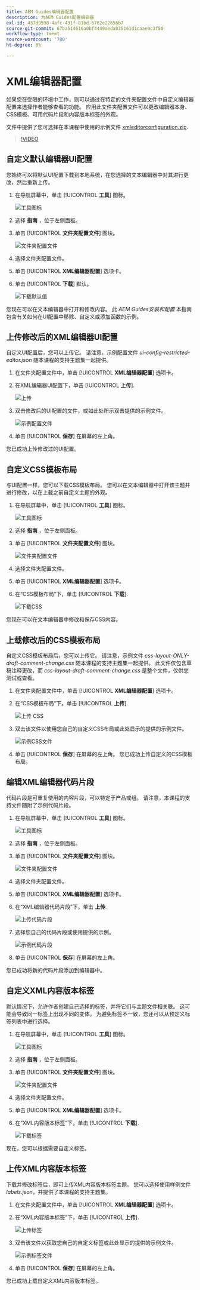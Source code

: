 ```yaml
---
title: AEM Guides编辑器配置
description: 为AEM Guides配置编辑器
exl-id: 437d9598-4afc-431f-81bd-6762e22656b7
source-git-commit: 67ba514616a0bf4449aeda035161d1caae0c3f50
workflow-type: tm+mt
source-wordcount: '780'
ht-degree: 0%

---
```


# XML编辑器配置

如果您在受限的环境中工作，则可以通过在特定的文件夹配置文件中自定义编辑器配置来选择作者能够查看的功能。 应用此文件夹配置文件可以更改编辑器本身、CSS模板、可用代码片段和内容版本标签的外观。

文件中提供了您可选择在本课程中使用的示例文件 [xmleditorconfiguration.zip](assets/xmleditorconfiguration.zip).

>[!VIDEO](https://video.tv.adobe.com/v/342762?quality=12&learn=on)

## 自定义默认编辑器UI配置

您始终可以将默认UI配置下载到本地系统，在您选择的文本编辑器中对其进行更改，然后重新上传。

1. 在导航屏幕中，单击 [!UICONTROL **工具**] 图标。

   ![工具图标](images/reuse/tools-icon.png)

1. 选择 **指南** ，位于左侧面板。

1. 单击 [!UICONTROL **文件夹配置文件**] 图块。

   ![文件夹配置文件](images/reuse/folder-profiles-tile.png)

1. 选择文件夹配置文件。

1. 单击 [!UICONTROL **XML编辑器配置**] 选项卡。

1. 单击 [!UICONTROL **下载**] 默认。

   ![下载默认值](images/lesson-4/download-default.png)

您现在可以在文本编辑器中打开和修改内容。 此 _AEM Guides安装和配置_ 本指南包含有关如何在UI配置中移除、自定义或添加函数的示例。

## 上传修改后的XML编辑器UI配置

自定义UI配置后，您可以上传它。 请注意，示例配置文件 _ui-config-restricted-editor.json_ 随本课程的支持主题集一起提供。

1. 在文件夹配置文件中，单击 [!UICONTROL **XML编辑器配置**] 选项卡。

1. 在XML编辑器UI配置下，单击 [!UICONTROL **上传**].

   ![上传](images/lesson-4/upload.png)

1. 双击修改后的UI配置的文件，或如此处所示双击提供的示例文件。

   ![示例配置文件](images/lesson-4/sample-config-file.png)

1. 单击 [!UICONTROL **保存**] 在屏幕的左上角。

您已成功上传修改过的UI配置。

## 自定义CSS模板布局

与UI配置一样，您可以下载CSS模板布局。 您可以在文本编辑器中打开该主题并进行修改，以在上载之前自定义主题的外观。

1. 在导航屏幕中，单击 [!UICONTROL **工具**] 图标。

   ![工具图标](images/reuse/tools-icon.png)

1. 选择 **指南** ，位于左侧面板。

1. 单击 [!UICONTROL **文件夹配置文件**] 图块。

   ![文件夹配置文件](images/reuse/folder-profiles-tile.png)

1. 选择文件夹配置文件。

1. 单击 [!UICONTROL **XML编辑器配置**] 选项卡。

1. 在“CSS模板布局”下，单击 [!UICONTROL **下载**].

   ![下载CSS](images/lesson-4/download-css.png)

您现在可以在文本编辑器中修改和保存CSS内容。

## 上载修改后的CSS模板布局

自定义CSS模板布局后，您可以上传它。 请注意，示例文件 _css-layout-ONLY-draft-comment-change.css_ 随本课程的支持主题集一起提供。 此文件仅包含草稿注释更改，而 _css-layout-draft-comment-change.css_ 是整个文件，仅供您测试或查看。

1. 在文件夹配置文件中，单击 [!UICONTROL **XML编辑器配置**] 选项卡。

1. 在“CSS模板布局”下，单击 [!UICONTROL **上传**].

   ![上传 CSS](images/lesson-4/upload-css.png)

1. 双击该文件以使用您自己的自定义CSS布局或此处显示的提供的示例文件。

   ![示例CSS文件](images/lesson-4/sample-css-file.png)

1. 单击 [!UICONTROL **保存**] 在屏幕的左上角。
您已成功上传自定义的CSS模板布局。

## 编辑XML编辑器代码片段

代码片段是可重复使用的内容片段，可以特定于产品或组。 请注意，本课程的支持文件随附了示例代码片段。

1. 在导航屏幕中，单击 [!UICONTROL **工具**] 图标。

   ![工具图标](images/reuse/tools-icon.png)

1. 选择 **指南** ，位于左侧面板。

1. 单击 [!UICONTROL **文件夹配置文件**] 图块。

   ![文件夹配置文件](images/reuse/folder-profiles-tile.png)

1. 选择文件夹配置文件。

1. 单击 [!UICONTROL **XML编辑器配置**] 选项卡。

1. 在“XML编辑器代码片段”下，单击 **上传**.

   ![上传代码片段](images/lesson-4/upload-snippets.png)

1. 选择您自己的代码片段或使用提供的示例。

   ![示例代码片段](images/lesson-4/sample-snippet.png)

1. 单击 [!UICONTROL **保存**] 在屏幕的左上角。

您已成功将新的代码片段添加到编辑器中。

## 自定义XML内容版本标签

默认情况下，允许作者创建自己选择的标签，并将它们与主题文件相关联。 这可能会导致同一标签上出现不同的变体。 为避免标签不一致，您还可以从预定义标签列表中进行选择。

1. 在导航屏幕中，单击 [!UICONTROL **工具**] 图标。

   ![工具图标](images/reuse/tools-icon.png)

1. 选择 **指南** ，位于左侧面板。

1. 单击 [!UICONTROL **文件夹配置文件**] 图块。

   ![文件夹配置文件](images/reuse/folder-profiles-tile.png)

1. 选择文件夹配置文件。

1. 单击 [!UICONTROL **XML编辑器配置**] 选项卡。

1. 在“XML内容版本标签”下，单击 [!UICONTROL **下载**].

   ![下载标签](images/lesson-4/download-labels.png)

现在，您可以根据需要自定义标签。

## 上传XML内容版本标签

下载并修改标签后，即可上传XML内容版本标签主题。 您可以选择使用样例文件 _labels.json_，并提供了本课程的支持主题集。

1. 在文件夹配置文件中，单击 [!UICONTROL **XML编辑器配置**] 选项卡。

1. 在“XML内容版本标签”下，单击 [!UICONTROL **上传**].

   ![上传标签](images/lesson-4/upload-labels.png)

1. 双击该文件以获取您自己的自定义标签或此处显示的提供的示例文件。

   ![示例标签文件](images/lesson-4/sample-labels-file.png)

1. 单击 [!UICONTROL **保存**] 在屏幕的左上角。

您已成功上载自定义XML内容版本标签。
